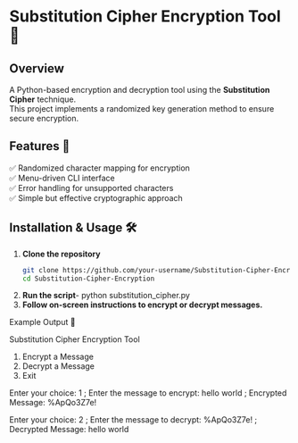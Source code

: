 # Substitution Cipher Encryption Tool 🔐

## Overview
A Python-based encryption and decryption tool using the **Substitution Cipher** technique.  
This project implements a randomized key generation method to ensure secure encryption.

## Features 🚀
✅ Randomized character mapping for encryption  
✅ Menu-driven CLI interface  
✅ Error handling for unsupported characters  
✅ Simple but effective cryptographic approach  

## Installation & Usage 🛠️
1. **Clone the repository**  
   ```bash
   git clone https://github.com/your-username/Substitution-Cipher-Encryption.git
   cd Substitution-Cipher-Encryption
2. **Run the script**-
    python substitution_cipher.py
3. **Follow on-screen instructions to encrypt or decrypt messages.**

Example Output 📜

Substitution Cipher Encryption Tool
1. Encrypt a Message
2. Decrypt a Message
3. Exit

Enter your choice: 1 ;
Enter the message to encrypt: hello world ;
Encrypted Message: %ApQo3Z7e! 

Enter your choice: 2 ;
Enter the message to decrypt: %ApQo3Z7e! ;
Decrypted Message: hello world 


